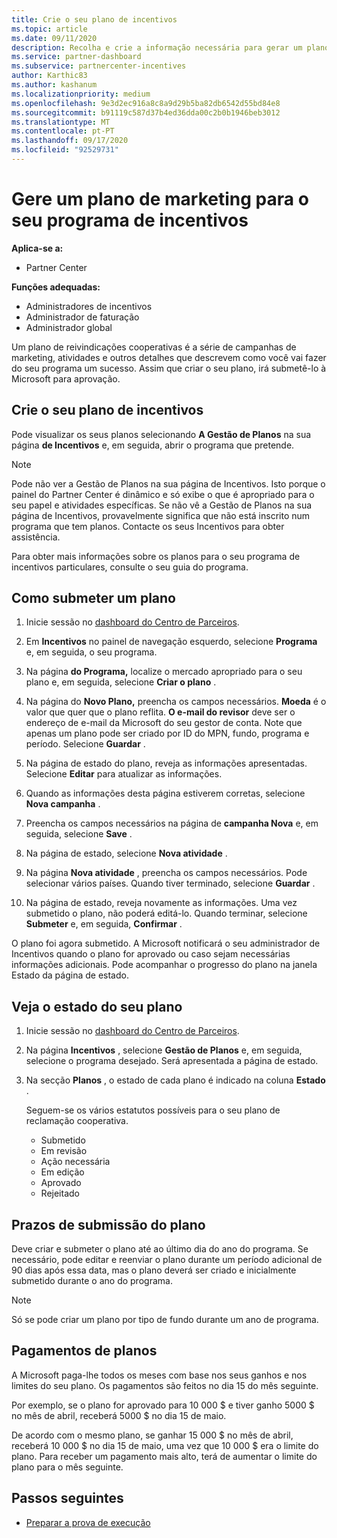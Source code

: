 ```yaml
---
title: Crie o seu plano de incentivos
ms.topic: article
ms.date: 09/11/2020
description: Recolha e crie a informação necessária para gerar um plano de marketing bem sucedido para o seu programa de incentivos.
ms.service: partner-dashboard
ms.subservice: partnercenter-incentives
author: Karthic83
ms.author: kashanum
ms.localizationpriority: medium
ms.openlocfilehash: 9e3d2ec916a8c8a9d29b5ba82db6542d55bd84e8
ms.sourcegitcommit: b91119c587d37b4ed36dda00c2b0b1946beb3012
ms.translationtype: MT
ms.contentlocale: pt-PT
ms.lasthandoff: 09/17/2020
ms.locfileid: "92529731"
---
```

# <a name="generate-a-marketing-plan-for-your-incentives-program"></a>Gere um plano de marketing para o seu programa de incentivos

**Aplica-se a:**

- Partner Center

**Funções adequadas:**

- Administradores de incentivos
- Administrador de faturação
- Administrador global

Um plano de reivindicações cooperativas é a série de campanhas de marketing, atividades e outros detalhes que descrevem como você vai fazer do seu programa um sucesso. Assim que criar o seu plano, irá submetê-lo à Microsoft para aprovação.

## <a name="create-your-incentives-plan"></a>Crie o seu plano de incentivos

Pode visualizar os seus planos selecionando **A Gestão de Planos** na sua página **de Incentivos** e, em seguida, abrir o programa que pretende.

>[!NOTE]
>Pode não ver a Gestão de Planos na sua página de Incentivos. Isto porque o painel do Partner Center é dinâmico e só exibe o que é apropriado para o seu papel e atividades específicas. Se não vê a Gestão de Planos na sua página de Incentivos, provavelmente significa que não está inscrito num programa que tem planos. Contacte os seus Incentivos para obter assistência.

Para obter mais informações sobre os planos para o seu programa de incentivos particulares, consulte o seu guia do programa.

## <a name="how-to-submit-a-plan"></a>Como submeter um plano

1. Inicie sessão no [dashboard do Centro de Parceiros](https://partner.microsoft.com/dashboard/).

2. Em **Incentivos** no painel de navegação esquerdo, selecione **Programa** e, em seguida, o seu programa. 

3. Na página **do Programa,** localize o mercado apropriado para o seu plano e, em seguida, selecione **Criar o plano** . 

4. Na página do **Novo Plano,** preencha os campos necessários. **Moeda** é o valor que quer que o plano reflita. **O e-mail do revisor** deve ser o endereço de e-mail da Microsoft do seu gestor de conta. Note que apenas um plano pode ser criado por ID do MPN, fundo, programa e período. Selecione **Guardar** .

5. Na página de estado do plano, reveja as informações apresentadas. Selecione **Editar** para atualizar as informações.

6. Quando as informações desta página estiverem corretas, selecione **Nova campanha** .

7. Preencha os campos necessários na página de **campanha Nova** e, em seguida, selecione **Save** .

8. Na página de estado, selecione **Nova atividade** . 

9. Na página **Nova atividade** , preencha os campos necessários. Pode selecionar vários países. Quando tiver terminado, selecione **Guardar** . 

10. Na página de estado, reveja novamente as informações. Uma vez submetido o plano, não poderá editá-lo. Quando terminar, selecione **Submeter** e, em seguida, **Confirmar** .

O plano foi agora submetido. A Microsoft notificará o seu administrador de Incentivos quando o plano for aprovado ou caso sejam necessárias informações adicionais. Pode acompanhar o progresso do plano na janela Estado da página de estado.

## <a name="view-the-status-of-your-plan"></a>Veja o estado do seu plano

1. Inicie sessão no [dashboard do Centro de Parceiros](https://partner.microsoft.com/dashboard/).

2. Na página **Incentivos** , selecione **Gestão de Planos** e, em seguida, selecione o programa desejado. Será apresentada a página de estado.

3. Na secção **Planos** , o estado de cada plano é indicado na coluna **Estado** .

   Seguem-se os vários estatutos possíveis para o seu plano de reclamação cooperativa.

   - Submetido
   - Em revisão
   - Ação necessária
   - Em edição
   - Aprovado
   - Rejeitado

## <a name="plan-submission-timelines"></a>Prazos de submissão do plano

Deve criar e submeter o plano até ao último dia do ano do programa. Se necessário, pode editar e reenviar o plano durante um período adicional de 90 dias após essa data, mas o plano deverá ser criado e inicialmente submetido durante o ano do programa.

>[!NOTE]
> Só se pode criar um plano por tipo de fundo durante um ano de programa.

## <a name="plan-payments"></a>Pagamentos de planos

A Microsoft paga-lhe todos os meses com base nos seus ganhos e nos limites do seu plano. Os pagamentos são feitos no dia 15 do mês seguinte.

Por exemplo, se o plano for aprovado para 10 000 $ e tiver ganho 5000 $ no mês de abril, receberá 5000 $ no dia 15 de maio.

De acordo com o mesmo plano, se ganhar 15 000 $ no mês de abril, receberá 10 000 $ no dia 15 de maio, uma vez que 10 000 $ era o limite do plano. Para receber um pagamento mais alto, terá de aumentar o limite do plano para o mês seguinte.

## <a name="next-steps"></a>Passos seguintes

- [Preparar a prova de execução](incentives-prepare-your-proof-of-execution.md)
